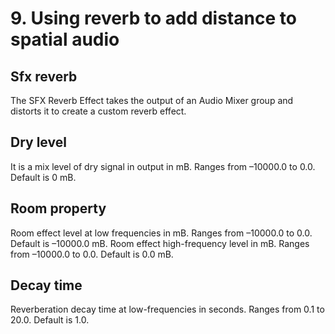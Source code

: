 # 9. Using reverb to add distance to spatial audio

## Sfx reverb
The SFX Reverb Effect takes the output of an Audio Mixer group and distorts it to create a custom reverb effect.
## Dry level
It is a mix level of dry signal in output in mB. Ranges from –10000.0 to 0.0. Default is 0 mB.
## Room property
Room effect level at low frequencies in mB. Ranges from –10000.0 to 0.0. Default is –10000.0 mB.
Room effect high-frequency level in mB. Ranges from –10000.0 to 0.0. Default is 0.0 mB.
## Decay time
Reverberation decay time at low-frequencies in seconds. Ranges from 0.1 to 20.0. Default is 1.0.